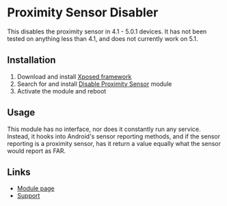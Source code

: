 Proximity Sensor Disabler
========================

This disables the proximity sensor in 4.1 - 5.0.1 devices. It has not been tested on anything less than 4.1, and does not currently work on 5.1.

Installation
------------
 1. Download and install [Xposed framework](http://repo.xposed.info/module/de.robv.android.xposed.installer)
 2. Search for and install [Disable Proximity Sensor](http://repo.xposed.info/module/com.mrchandler.disableprox) module
 3. Activate the module and reboot

Usage
-----
This module has no interface, nor does it constantly run any service. Instead, it hooks into Android's sensor reporting methods, and if the sensor reporting is a proximity sensor, has it return a value equally what the sensor would report as FAR.

Links
-----
 - [Module page](http://repo.xposed.info/module/com.mrchandler.disableprox)
 - [Support](http://forum.xda-developers.com/xposed/modules/mod-disable-proximity-t2798887)

